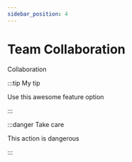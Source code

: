 ```yaml
---
sidebar_position: 4
---
```


# Team Collaboration

Collaboration

:::tip My tip

Use this awesome feature option

:::

:::danger Take care

This action is dangerous

:::